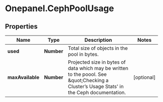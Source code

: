 # Onepanel.CephPoolUsage

## Properties
Name | Type | Description | Notes
------------ | ------------- | ------------- | -------------
**used** | **Number** | Total size of objects in the pool in bytes. | 
**maxAvailable** | **Number** | Projected size in bytes of data which may be written to the poool. See \&quot;Checking a Cluster’s Usage Stats&#39; in the Ceph documentation. | [optional] 


